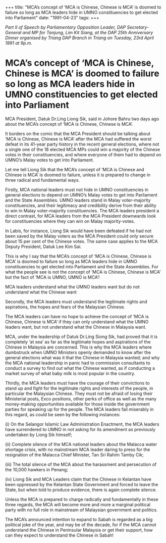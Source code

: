 +++ 
title: "MCA’s concept of ‘MCA is Chinese, Chinese is MCA’ is doomed to failure so long as MCA leaders hide in UMNO constituencies to get elected into Parliament"
date: "1991-04-23"
tags:
+++

_Part II of Speech by Parliamentary Opposition Leader, DAP Secretary-General and MP for Tanjung, Lim Kit Siang, at the DAP 25th Anniversary Dinner organised by Triang DAP Branch in Triang on Tuesday, 23rd April 1991 at 9p.m._

# MCA’s concept of ‘MCA is Chinese, Chinese is MCA’ is doomed to failure so long as MCA leaders hide in UMNO constituencies to get elected into Parliament

MCA President, Datuk Dr.Ling Liong Sik, said in Johore Bahru two days ago about the MCA’s concept of ‘MCA is Chinese, Chinese is MCA’.</u>

It borders on the comic that the MCA President should be talking about ‘MCA is Chinese, Chinese is MCA’ after the MCA had suffered the worst defeat in its 41-year party history in the recent general elections, where not a single one of the 18 elected MCA MPs could win a majority of the Chinese votes in their constituencies, and where everyone of them had to depend on UMNO’s Malay votes to get into Parliament.

Let me tell Liong Sik that the MCA’s concept of ‘MCA is Chinese and Chinese is MCA’ is doomed to failure, unless it is prepared to change in three radical and fundamental ways.

Firstly, MCA national leaders must not hide in UMNO constituencies in general elections to depend on UMNO’s Malay votes to get into Parliament and the State Assemblies. UMNO leaders stand in Malay voter-majority constituencies, and their legitimacy and credibility derive from their ability to win in Malay voter-majority constituencies. The MCA leaders president a direct contrast, for MCA leaders from the MCA President downwards look for constituencies where they can win on Malay majority-votes.

In Labis, for instance, Liong Sik would have been defeated if he had not been saved by the Malay voters as the MCA President could only secure about 15 per cent of the Chinese votes. The same case applies to the MCA Deputy President, Datuk Lee Kim Sai.

This is why I say that the MCA’s concept of ‘MCA is Chinese, Chinese is MCA’ is doomed to failure so long as MCA leaders hide in UMNO constituencies to get elected into Parliament and the State Assemblies. For what the people see is not the concept of ‘MCA is Chinese, Chinese is MCA’ but the fact of ‘MCA is UMNO, UMNO is MCA’!

MCA leaders understand what the UMNO leaders want but do not understand what the Chinese want

Secondly, the MCA leaders must understand the legitimate rights and aspirations, the hopes and fears of the Malaysian Chinese.

The MCA leaders can have no hope to achieve the concept of ‘MCA is Chinese, Chinese is MCA’ if they can only understand what the UMNO leaders want, but not understand what the Chinese in Malaysia want.

MCA, under the leadership of Datuk Dr.Ling Siong Sik, had proved that it is completely ‘at sea’ as far as the legitimate hopes and aspirations of the Chinese in Malaysia are concerned. This is why the MCA leaders where dumbstruck when UMNO Ministers openly demanded to know after the general elections what was it that the Chinese in Malaysia wanted; and why the MCA national leadership in panic had to commission consultants to conduct a survey to find out what the Chinese wanted, as if conducting a market survey of what baby milk is most popular in the country.

Thirdly, the MCA leaders must have the courage of their convictions to stand up and fight for the legitimate rights and interests of the people, in particular the Malaysian Chinese. They must not be afraid of losing their Ministerial posts, Exco positions, other perks of office as well as the many money-making opportunities available for those inside the government parties for speaking up for the people.
The MCA leaders fail miserably in this regard, as could be seen by the following instances:

(i)	On the Selangor Islamic Law Administration Enactment, the MCA leaders have surrendered to UMNO in not asking for its 
amendment as previously undertaken by Liong Sik himself;

(ii)	Complete silence of the MCA national leaders about the Malacca water shortage crisis, with no mainstream MCA leader daring to press for the resignation of the Malacca Chief Minister, Tan Sri Rahim Tamby Cik;

(iii)	The total silence of the MCA about the harassment and persecution of the 10,000 hawkers in Penang;

(iv)	Liong Sik and MCA Leaders claim that the Chinese in Kelantan have been oppressed by the Kelantan State Government and forced to leave the State, but when told to produce evidence, there is again complete silence.

Unless the MCA is prepared to charge radically and fundamentally in these three regards, the MCA will become more and more a marginal political party with no full role in mainstream of Malaysian government and politics.

The MCA’s announced intention to expand to Sabah is regarded as a big political joke of the year, and may be of the decade, for if the MCA cannot understand the Chinese in Peninsular Malaysia or get their support, how can they expect to understand the Chinese in Sabah!
 
